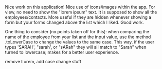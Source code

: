 Nice work on this application! Nice use of icons/images within the app. For view, no need to show the "lorem ipsum" text. It is supposed to show all the employees/contacts. More useful if they are hidden whenever showing a form but your forms changed above the list which I liked. Good work.

One thing to consider (no points taken off for this): when comparing the name of the employee from your list and the input value, use the method .toLowerCase to change the values to the same case. This way, if the user types 'SARAH', "sarah', or "sARah" they will all match to "Sarah" when turned to lowercase; makes for a better user experience.

remove Lorem, add case change stuff
